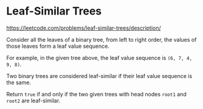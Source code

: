 # Leaf-Similar Trees

https://leetcode.com/problems/leaf-similar-trees/description/

Consider all the leaves of a binary tree, from left to right order, the values of those leaves form a leaf value sequence.

For example, in the given tree above, the leaf value sequence is `(6, 7, 4, 9, 8)`.

Two binary trees are considered leaf-similar if their leaf value sequence is the same.

Return `true` if and only if the two given trees with head nodes `root1` and `root2` are leaf-similar.
